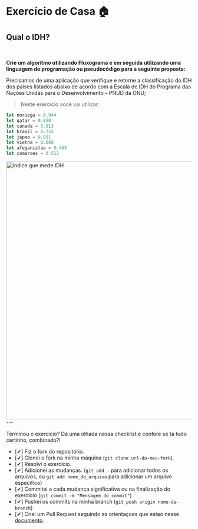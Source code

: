 # Exercício de Casa 🏠 

## Qual o IDH?

<br>

**Crie um algoritmo utilizando Fluxograma e em seguida utilizando uma linguagem de programação ou pseudocódigo para a seguinte proposta:**

Precisamos de uma aplicação que verifique e retorne a classificação do IDH dos países listados abaixo de acordo com a Escala de IDH do Programa das Nações Unidas para o Desenvolvimento – PNUD da ONU;

> Neste exercício você vai utilizar: 

```js
let noruega = 0.944
let qatar = 0.850
let canada = 0.913
let brasil = 0.755
let japao = 0.891
let vietna = 0.666
let afeganistao = 0.465
let camaroes = 0.512
```

<img src='../../../assets/idh.jpeg' width=700 alt='índice que mede IDH'>
---

Terminou o exercício? Dá uma olhada nessa checklist e confere se tá tudo certinho, combinado?!

- [✔] Fiz o fork do repositório.
- [✔] Clonei o fork na minha máquina (`git clone url-do-meu-fork`).
- [✔] Resolvi o exercício.
- [✔] Adicionei as mudanças. (`git add .` para adicionar todos os arquivos, ou `git add nome_do_arquivo` para adicionar um arquivo específico)
- [✔] Commitei a cada mudança significativa ou na finalização do exercício (`git commit -m "Mensagem do commit"`)
- [✔] Pushei os commits na minha branch (`git push origin nome-da-branch`)
- [✔] Criei um Pull Request seguindo as orientaçoes que estao nesse [documento](https://github.com/mflilian/repo-example/blob/main/exercicios/para-casa/instrucoes-pull-request.md).
